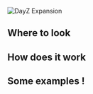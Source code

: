![DayZ Expansion](https://i.imgur.com/cTbqjAr.png)

## Where to look

## How does it work

## Some examples !